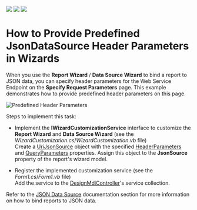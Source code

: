<!-- default badges list -->
![](https://img.shields.io/endpoint?url=https://codecentral.devexpress.com/api/v1/VersionRange/187623782/2019.2)
[![](https://img.shields.io/badge/Open_in_DevExpress_Support_Center-FF7200?style=flat-square&logo=DevExpress&logoColor=white)](https://supportcenter.devexpress.com/ticket/details/T828708)
[![](https://img.shields.io/badge/📖_How_to_use_DevExpress_Examples-e9f6fc?style=flat-square)](https://docs.devexpress.com/GeneralInformation/403183)
<!-- default badges end -->
# How to Provide Predefined JsonDataSource Header Parameters in Wizards

When you use the **Report Wizard** / **Data Source Wizard** to bind a report to JSON data, you can specify header parameters for the Web Service Endpoint on the **Specify Request Parameters** page. This example demonstrates how to provide predefined header parameters on this page.

![Predefined Header Parameters](Images/PredefinedHeaderParameters.png)

Steps to implement this task:

- Implement the **IWizardCustomizationService** interface to customize the **Report Wizard** and **Data Source Wizard** (see the *WizardCustomization.cs*/*WizardCustomization.vb* file)  
	Create a [UriJsonSource](https://docs.devexpress.com/CoreLibraries/DevExpress.DataAccess.Json.UriJsonSource) object with the specified [HeaderParameters](https://docs.devexpress.com/CoreLibraries/DevExpress.DataAccess.Json.UriJsonSource.HeaderParameters) and [QueryParameters](https://docs.devexpress.com/CoreLibraries/DevExpress.DataAccess.Json.UriJsonSource.QueryParameters) properties. Assign this object to the **JsonSource** property of the report's wizard model.

- Register the implemented customization service (see the *Form1.cs*/*Form1.vb* file)  
    Add the service to the [DesignMdiController](https://docs.devexpress.com/XtraReports/DevExpress.XtraReports.UserDesigner.XRDesignRibbonForm.DesignMdiController)'s service collection.

Refer to the [JSON Data Source](https://docs.devexpress.com/XtraReports/400377) documentation section for more information on how to bind reports to JSON data.
